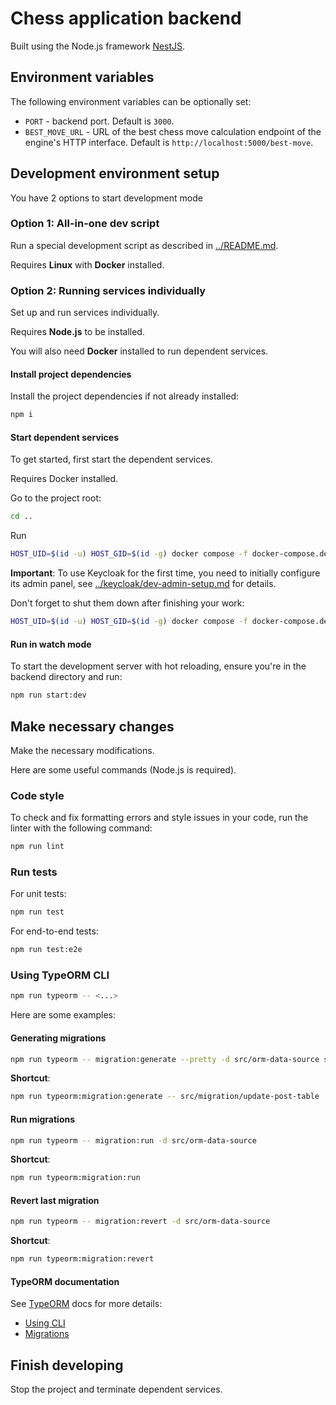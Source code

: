 # Chess application backend

Built using the Node.js framework [NestJS](https://docs.nestjs.com).

## Environment variables

The following environment variables can be optionally set:
- `PORT` - backend port. Default is `3000`.
- `BEST_MOVE_URL` - URL of the best chess move calculation endpoint of the engine's HTTP interface. Default is `http://localhost:5000/best-move`.

## Development environment setup

You have 2 options to start development mode

### Option 1: All-in-one dev script

Run a special development script as described in [../README.md](../README.md#option-1-all-in-one-dev-script).

Requires **Linux** with **Docker** installed.

### Option 2: Running services individually

Set up and run services individually.

Requires **Node.js** to be installed.

You will also need **Docker** installed to run dependent services.

#### Install project dependencies

Install the project dependencies if not already installed:

```sh
npm i
```

#### Start dependent services

To get started, first start the dependent services.

Requires Docker installed.

Go to the project root:
```sh
cd ..
```

Run
```sh
HOST_UID=$(id -u) HOST_GID=$(id -g) docker compose -f docker-compose.dev.yml up -d engine keycloak database adminer
```

**Important**: To use Keycloak for the first time, you need to initially configure its admin panel, see [../keycloak/dev-admin-setup.md](../keycloak/dev-admin-setup.md) for details.

Don't forget to shut them down after finishing your work:
```sh
HOST_UID=$(id -u) HOST_GID=$(id -g) docker compose -f docker-compose.dev.yml down
```

#### Run in watch mode

To start the development server with hot reloading, ensure you're in the backend directory and run:

```sh
npm run start:dev
```

## Make necessary changes

Make the necessary modifications.

Here are some useful commands (Node.js is required).

### Code style

To check and fix formatting errors and style issues in your code, run the linter with the following command:

```sh
npm run lint
```

### Run tests

For unit tests:

```sh
npm run test
```

For end-to-end tests:

```sh
npm run test:e2e
```

### Using TypeORM CLI

```sh
npm run typeorm -- <...>
```

Here are some examples:

#### Generating migrations

```sh
npm run typeorm -- migration:generate --pretty -d src/orm-data-source src/migration/update-post-table
```

**Shortcut**:

```sh
npm run typeorm:migration:generate -- src/migration/update-post-table
```

#### Run migrations

```sh
npm run typeorm -- migration:run -d src/orm-data-source
```

**Shortcut**:

```sh
npm run typeorm:migration:run
```

#### Revert last migration

```sh
npm run typeorm -- migration:revert -d src/orm-data-source
```

**Shortcut**:

```sh
npm run typeorm:migration:revert
```

#### TypeORM documentation

See [TypeORM](https://typeorm.io/) docs for more details:
- [Using CLI](https://typeorm.io/using-cli)
- [Migrations](https://typeorm.io/migrations)

## Finish developing

Stop the project and terminate dependent services.
